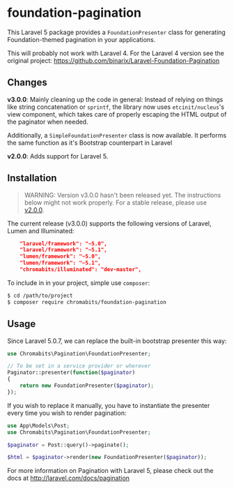 # foundation-pagination

This Laravel 5 package provides a `FoundationPresenter` class for generating
Foundation-themed pagination in your applications.

This will probably not work with Laravel 4. For the Laravel 4 version see the
original project: https://github.com/binarix/Laravel-Foundation-Pagination

## Changes

**v3.0.0**: Mainly cleaning up the code in general: Instead of relying on things
 like string concatenation or `sprintf`, the library now uses
 `etcinit/nucleus`'s view component, which takes care of properly escaping the
 HTML output of the paginator when needed.

Additionally, a `SimpleFoundationPresenter` class is now available. It performs
the same function as it's Bootstrap counterpart in Laravel

**v2.0.0**: Adds support for Laravel 5.

## Installation

> WARNING: Version v3.0.0 hasn't been released yet. The instructions below might not work properly. For a stable release, please use [v2.0.0](https://github.com/etcinit/laravel-foundation-pagination/tree/2.0.0).

The current release (v3.0.0) supports the following versions of
Laravel, Lumen and Illuminated:

```json
    "laravel/framework": "~5.0",
    "laravel/framework": "~5.1",
    "lumen/framework": "~5.0",
    "lumen/framework": "~5.1",
    "chromabits/illuminated": "dev-master",
```

To include in in your project, simple use `composer`:

```sh
$ cd /path/to/project
$ composer require chromabits/foundation-pagination
```

## Usage

Since Laravel 5.0.7, we can replace the built-in bootstrap presenter this way:

```php
use Chromabits\Pagination\FoundationPresenter;

// To be set in a service provider or wherever
Paginator::presenter(function($paginator)
{
    return new FoundationPresenter($paginator);
});
```

If you wish to replace it manually, you have to instantiate the presenter every time you wish to render pagination:

```php
use App\Models\Post;
use Chromabits\Pagination\FoundationPresenter;

$paginator = Post::query()->paginate();

$html = $paginator->render(new FoundationPresenter($paginator));
```

For more information on Pagination with Laravel 5, please check out the docs at
http://laravel.com/docs/pagination
